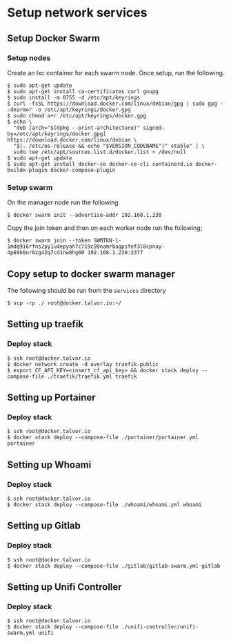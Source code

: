 # Setup network services

## Setup Docker Swarm
### Setup nodes
Create an lxc container for each swarm node.  Once setup, run the following.
```shell
$ sudo apt-get update
$ sudo apt-get install ca-certificates curl gnupg
$ sudo install -m 0755 -d /etc/apt/keyrings
$ curl -fsSL https://download.docker.com/linux/debian/gpg | sudo gpg --dearmor -o /etc/apt/keyrings/docker.gpg
$ sudo chmod a+r /etc/apt/keyrings/docker.gpg
$ echo \
  "deb [arch="$(dpkg --print-architecture)" signed-by=/etc/apt/keyrings/docker.gpg] https://download.docker.com/linux/debian \
  "$(. /etc/os-release && echo "$VERSION_CODENAME")" stable" | \
  sudo tee /etc/apt/sources.list.d/docker.list > /dev/null
$ sudo apt-get update
$ sudo apt-get install docker-ce docker-ce-cli containerd.io docker-buildx-plugin docker-compose-plugin
```

### Setup swarm
On the manager node run the following

```shell
$ docker swarm init --advertise-addr 192.168.1.230
```

Copy the join token and then on each worker node run the following;

```shell
$ docker swarm join --token SWMTKN-1-1mdq916rfns2py1u4epyah7c719c99namrbaqpsfef3l8cpnay-4p69k6nr0zg42q7cd1nw8hg60 192.168.1.230:2377
```

## Copy setup to docker swarm manager
The following should be run from the `services` directory
```shell
$ scp -rp ./ root@docker.talvor.io:~/
```

## Setting up traefik
### Deploy stack
```shell
$ ssh root@docker.talvor.io
$ docker network create -d overlay traefik-public
$ export CF_API_KEY=<insert_cf_api_key> && docker stack deploy --compose-file ./traefik/traefik.yml traefik
```

## Setting up Portainer
### Deploy stack
```shell
$ ssh root@docker.talvor.io
$ docker stack deploy --compose-file ./portainer/portainer.yml portainer
```

## Setting up Whoami
### Deploy stack
```shell
$ ssh root@docker.talvor.io
$ docker stack deploy --compose-file ./whoami/whoami.yml whoami
```

## Setting up Gitlab
### Deploy stack
```shell
$ ssh root@docker.talvor.io
$ docker stack deploy --compose-file ./gitlab/gitlab-swarm.yml gitlab
```

## Setting up Unifi Controller
### Deploy stack
```shell
$ ssh root@docker.talvor.io
$ docker stack deploy --compose-file ./unifi-controller/unifi-swarm.yml unifi
```